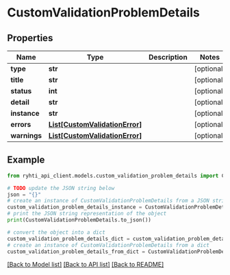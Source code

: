 # CustomValidationProblemDetails


## Properties

Name | Type | Description | Notes
------------ | ------------- | ------------- | -------------
**type** | **str** |  | [optional] 
**title** | **str** |  | [optional] 
**status** | **int** |  | [optional] 
**detail** | **str** |  | [optional] 
**instance** | **str** |  | [optional] 
**errors** | [**List[CustomValidationError]**](CustomValidationError.md) |  | [optional] 
**warnings** | [**List[CustomValidationError]**](CustomValidationError.md) |  | [optional] 

## Example

```python
from ryhti_api_client.models.custom_validation_problem_details import CustomValidationProblemDetails

# TODO update the JSON string below
json = "{}"
# create an instance of CustomValidationProblemDetails from a JSON string
custom_validation_problem_details_instance = CustomValidationProblemDetails.from_json(json)
# print the JSON string representation of the object
print(CustomValidationProblemDetails.to_json())

# convert the object into a dict
custom_validation_problem_details_dict = custom_validation_problem_details_instance.to_dict()
# create an instance of CustomValidationProblemDetails from a dict
custom_validation_problem_details_from_dict = CustomValidationProblemDetails.from_dict(custom_validation_problem_details_dict)
```
[[Back to Model list]](../README.md#documentation-for-models) [[Back to API list]](../README.md#documentation-for-api-endpoints) [[Back to README]](../README.md)


